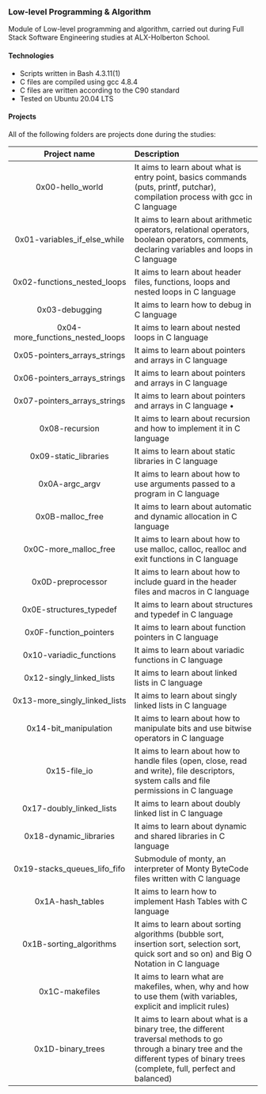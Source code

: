 ###  Low-level Programming & Algorithm
Module of Low-level programming and algorithm, carried out during Full Stack Software Engineering studies at ALX-Holberton School.

####  Technologies
* Scripts written in Bash 4.3.11(1)
* C files are compiled using gcc 4.8.4
* C files are written according to the C90 standard
* Tested on Ubuntu 20.04 LTS
#### Projects
All of the following folders are projects done during the studies:

Project name | Description |
| :----:  | :---- |
0x00-hello_world | It aims to learn about what is entry point, basics commands (puts, printf, putchar), compilation process with gcc in C language |
0x01-variables_if_else_while | It aims to learn about arithmetic operators, relational operators, boolean operators, comments, declaring variables and loops in C language |
0x02-functions_nested_loops| It aims to learn about header files, functions, loops and nested loops in C language |
0x03-debugging| It aims to learn how to debug in C language |
0x04-more_functions_nested_loops | It aims to learn about nested loops in C language |
0x05-pointers_arrays_strings | It aims to learn about pointers and arrays in C language |
0x06-pointers_arrays_strings | It aims to learn about pointers and arrays in C language |
0x07-pointers_arrays_strings | It aims to learn about pointers and arrays in C language •
0x08-recursion |	It aims to learn about recursion and how to implement it in C language |
0x09-static_libraries |It aims to learn about static libraries in C language |
0x0A-argc_argv | It aims to learn about how to use arguments passed to a program in C language |
0x0B-malloc_free | It aims to learn about automatic and dynamic allocation in C language |
0x0C-more_malloc_free | It aims to learn about how to use malloc, calloc, realloc and exit functions in C language |
0x0D-preprocessor | It aims to learn about how to include guard in the header files and macros in C language |
0x0E-structures_typedef | It aims to learn about structures and typedef in C language |
0x0F-function_pointers | It aims to learn about function pointers in C language |
0x10-variadic_functions | It aims to learn about variadic functions in C language|
0x12-singly_linked_lists | It aims to learn about linked lists in C language |
0x13-more_singly_linked_lists | It aims to learn about singly linked lists in C language |
0x14-bit_manipulation | It aims to learn about how to manipulate bits and use bitwise operators in C language |
0x15-file_io | It aims to learn about how to handle files (open, close, read and write), file descriptors, system calls and file permissions in C language |
0x17-doubly_linked_lists | It aims to learn about doubly linked list in C language |
0x18-dynamic_libraries | It aims to learn about dynamic and shared libraries in C language |
0x19-stacks_queues_lifo_fifo | Submodule of monty, an interpreter of Monty ByteCode files written with C language |
0x1A-hash_tables | It aims to learn how to implement Hash Tables with C language |
0x1B-sorting_algorithms | It aims to learn about sorting algorithms (bubble sort, insertion sort, selection sort, quick sort and so on) and Big O Notation in C language |
0x1C-makefiles | It aims to learn what are makefiles, when, why and how to use them (with variables, explicit and implicit rules) |
0x1D-binary_trees | It aims to learn about what is a binary tree, the different traversal methods to go through a binary tree and the different types of binary trees (complete, full, perfect and balanced) |
